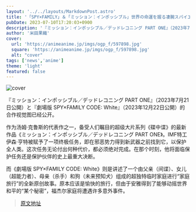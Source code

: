 ```yaml
---
layout: '../../layouts/MarkdownPost.astro'
title: '「SPY×FAMILY」＆「ミッション：インポッシブル」世界の命運を握る凄腕スパイエージェントが手を組んだ!?コラボ映像公開'
pubDate: 2023-07-10T17:20:03+0900
description: '『ミッション：インポッシブル／デッドレコニング PART ONE』（2023年7月21日公開）と『劇場版 SPY×FAMILY CODE: White』（2023年12月22日公開）のコラボビジュアルが公開された。'
author: '米田果織'
cover:
  url: 'https://animeanime.jp/imgs/ogp_f/597898.jpg'
  square: 'https://animeanime.jp/imgs/ogp_f/597898.jpg'
  alt: "cover"
tags: ['news','anime']
theme: 'light'
featured: false
---
```


![cover](https://animeanime.jp/imgs/ogp_f/597898.jpg)

『ミッション：インポッシブル／デッドレコニング PART ONE』（2023年7月21日公開）と『劇場版 SPY×FAMILY CODE: White』（2023年12月22日公開）的合作视觉图已经公开。

作为汤姆·克鲁斯的代表作之一，备受人们瞩目的超级大片系列《碟中谍》的最新作品《ミッション：インポッシブル／デッドレコニング PART ONE》。IMF特工伊森·亨特被赋予了一项终极任务，即在邪恶势力得到新武器之前找到它，以保护全人类。这次任务无论付出何种代价，都必须绝对完成。在那个时刻，他将面临保护任务还是保护伙伴的史上最重大决断。

而《劇場版 SPY×FAMILY CODE: White》则是讲述了一个由父亲（间谍）、女儿（超能力者）、母亲（杀手）和狗（未来预知犬）组成的超独特临时家庭进行“家庭旅行”的全新原创故事。原本应该是愉快的旅行，但由于安雅得到了能够动摇世界和平的“某个秘密”，福杰尔家庭将遭遇许多意外事件。

>[原文地址](https://animeanime.jp/article/2023/07/10/78499.html)  